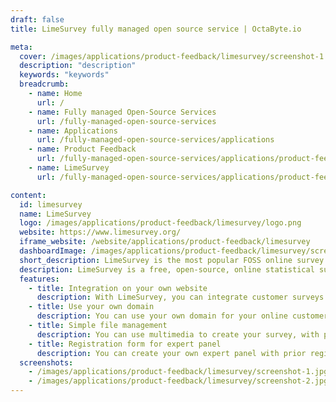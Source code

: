 ```yaml
---
draft: false
title: LimeSurvey fully managed open source service | OctaByte.io

meta:
  cover: /images/applications/product-feedback/limesurvey/screenshot-1.jpg
  description: "description"
  keywords: "keywords"
  breadcrumb:
    - name: Home
      url: /
    - name: Fully managed Open-Source Services
      url: /fully-managed-open-source-services
    - name: Applications
      url: /fully-managed-open-source-services/applications
    - name: Product Feedback
      url: /fully-managed-open-source-services/applications/product-feedback
    - name: LimeSurvey
      url: /fully-managed-open-source-services/applications/product-feedback/limesurvey

content:
  id: limesurvey
  name: LimeSurvey
  logo: /images/applications/product-feedback/limesurvey/logo.png
  website: https://www.limesurvey.org/
  iframe_website: /website/applications/product-feedback/limesurvey
  dashboardImage: /images/applications/product-feedback/limesurvey/screenshot-1.jpg
  short_description: LimeSurvey is the most popular FOSS online survey tool on the web.
  description: LimeSurvey is a free, open-source, online statistical survey web app written in PHP, based on a MySQL, SQLite, PostgreSQL or MSSQL database, and distributed under the GNU General Public License. A very versatile survey tool, it helps you to find out more about opinions, interests and the reasons behind decisions without much labour thanks to its intuitive solutions.
  features:
    - title: Integration on your own website
      description: With LimeSurvey, you can integrate customer surveys on your own website and reach your customers directly where they browse.
    - title: Use your own domain
      description: You can use your own domain for your online customer surveys, which will help you to gain trust and more people willing to participate.
    - title: Simple file management
      description: You can use multimedia to create your survey, with pictures, videos and audio, and also allow your customers to upload files with the practical file manager.
    - title: Registration form for expert panel
      description: You can create your own expert panel with prior registration. That avoids multiple responses while maintaining contact with survey participants.
  screenshots:
    - /images/applications/product-feedback/limesurvey/screenshot-1.jpg
    - /images/applications/product-feedback/limesurvey/screenshot-2.jpg
---
```

